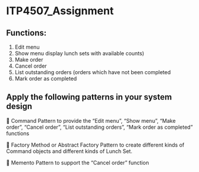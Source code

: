 # ITP4507_Assignment

Functions:
---------------------------------------------------
1. Edit menu
2. Show menu display lunch sets with available counts)
3. Make order
4. Cancel order
5. List outstanding orders (orders which have not been completed
6. Mark order as completed

Apply the following patterns in your system design
---------------------------------------------------
 Command Pattern to provide the “Edit menu”, “Show menu”, “Make order”, “Cancel order”, “List outstanding orders”, “Mark order as completed” functions

 Factory Method or Abstract Factory Pattern to create different kinds of Command objects and different kinds of Lunch Set.

 Memento Pattern to support the “Cancel order” function
